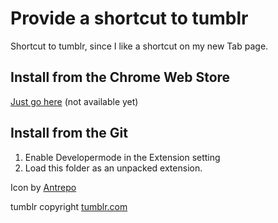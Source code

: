 Provide a shortcut to tumblr
======================================

Shortcut to tumblr, since I like a shortcut on my new Tab page.

Install from the Chrome Web Store
---------------------------------

[Just go here](http://google.com/) (not available yet)

Install from the Git
--------------------

  1. Enable Developermode in the Extension setting
  2. Load this folder as an unpacked extension.

Icon by [Antrepo](http://www.iconarchive.com/show/container-4-cargo-vans-icons-by-antrepo/Tumblr-Shipping-Box-icon.html)

tumblr copyright [tumblr.com](http://tumblr.com)